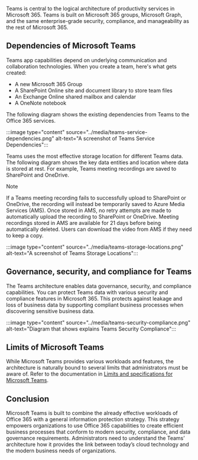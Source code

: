 Teams is central to the logical architecture of productivity services in Microsoft 365. Teams is built on Microsoft 365 groups, Microsoft Graph, and the same enterprise-grade security, compliance, and manageability as the rest of Microsoft 365. 


## Dependencies of Microsoft Teams

Teams app capabilities depend on underlying communication and collaboration technologies. When you create a team, here's what gets created:

* A new Microsoft 365 Group
* A SharePoint Online site and document library to store team files
* An Exchange Online shared mailbox and calendar
* A OneNote notebook

The following diagram shows the existing dependencies from Teams to the Office 365 services.

 ‎:::image type="content" source="../media/teams-service-dependencies.png" alt-text="A screenshot of Teams Service Dependencies":::


Teams uses the most effective storage location for different Teams data. The following diagram shows the key data entities and location where data is stored at rest. For example, Teams meeting recordings are saved to SharePoint and OneDrive. 

> [!NOTE]
> If a Teams meeting recording fails to successfully upload to SharePoint or OneDrive, the recording will instead be temporarily saved to Azure Media Services (AMS). Once stored in AMS, no retry attempts are made to automatically upload the recording to SharePoint or OneDrive. Meeting recordings stored in AMS are available for 21 days before being automatically deleted. Users can download the video from AMS if they need to keep a copy.

 ‎:::image type="content" source="../media/teams-storage-locations.png" alt-text="A screenshot of Teams Storage Locations":::


## Governance, security, and compliance for Teams

The Teams architecture enables data governance, security, and compliance capabilities. You can protect Teams data with various security and compliance features in Microsoft 365. This protects against leakage and loss of business data by supporting compliant business processes when discovering sensitive business data. 

‎:::image type="content" source="../media/teams-security-compliance.png" alt-text="Diagram that shows explains Teams Security Compliance":::

## Limits of Microsoft Teams

While Microsoft Teams provides various workloads and features, the architecture is naturally bound to several limits that administrators must be aware of. Refer to the documentation in [Limits and specifications for Microsoft Teams](/microsoftteams/limits-specifications-teams?azure-portal=true).

## Conclusion 

Microsoft Teams is built to combine the already effective workloads of Office 365 with a general information protection strategy. This strategy empowers organizations to use Office 365 capabilities to create efficient business processes that conform to modern security, compliance, and data governance requirements. Administrators need to understand the Teams’ architecture how it provides the link between today’s cloud technology and the modern business needs of organizations.

 

 
